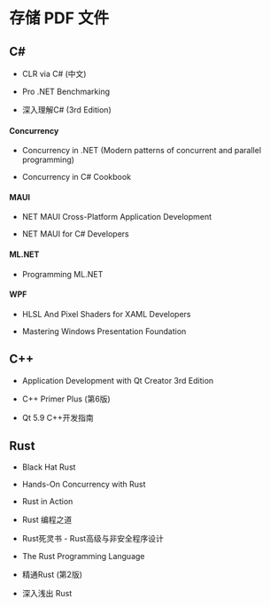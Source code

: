 # 存储 PDF 文件

## C#

- CLR via C# (中文)

- Pro .NET Benchmarking

- 深入理解C# (3rd Edition)

#### Concurrency

- Concurrency in .NET (Modern patterns of concurrent and parallel programming)

- Concurrency in C# Cookbook

#### MAUI

- NET MAUI Cross-Platform Application Development

- NET MAUI for C# Developers

#### ML.NET

- Programming ML.NET

#### WPF

- HLSL And Pixel Shaders for XAML Developers

- Mastering Windows Presentation Foundation

## C++

- Application Development with Qt Creator 3rd Edition

- C++ Primer Plus (第6版)

- Qt 5.9 C++开发指南

## Rust

- Black Hat Rust

- Hands-On Concurrency with Rust

- Rust in Action

- Rust 编程之道

- Rust死灵书 - Rust高级与非安全程序设计

- The Rust Programming Language

- 精通Rust (第2版)

- 深入浅出 Rust
